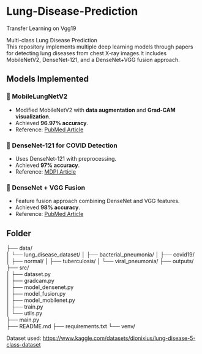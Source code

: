 # Lung-Disease-Prediction
Transfer Learning on Vgg19


Multi-class Lung Disease Prediction <br>
This repository implements multiple deep learning models through papers for detecting lung diseases from chest X-ray images.It includes MobileNetV2, DenseNet-121, and a DenseNet+VGG fusion approach.


##  Models Implemented

### 🔹 MobileLungNetV2
- Modified MobileNetV2 with **data augmentation** and **Grad-CAM visualization**.
- Achieved **96.97% accuracy**.  
- Reference: [PubMed Article](#)

### 🔹 DenseNet-121 for COVID Detection
- Uses DenseNet-121 with preprocessing.  
- Achieved **97% accuracy**.  
- Reference: [MDPI Article](#)

### 🔹 DenseNet + VGG Fusion
- Feature fusion approach combining DenseNet and VGG features.  
- Achieved **98% accuracy**.  
- Reference: [PubMed Article](#)

## Folder

├── data/                  
│   └── lung_disease_dataset/
│       ├── bacterial_pneumonia/
│       ├── covid19/
│       ├── normal/
│       ├── tuberculosis/
│       └── viral_pneumonia/
├── outputs/               
├── src/                 
│   ├── dataset.py          
│   ├── gradcam.py         
│   ├── model_densenet.py  
│   ├── model_fusion.py   
│   ├── model_mobilenet.py  
│   ├── train.py           
│   └── utils.py         
├── main.py             
├── README.md
├── requirements.txt
└── venv/                 

Dataset used: https://www.kaggle.com/datasets/dionixius/lung-disease-5-class-dataset 
